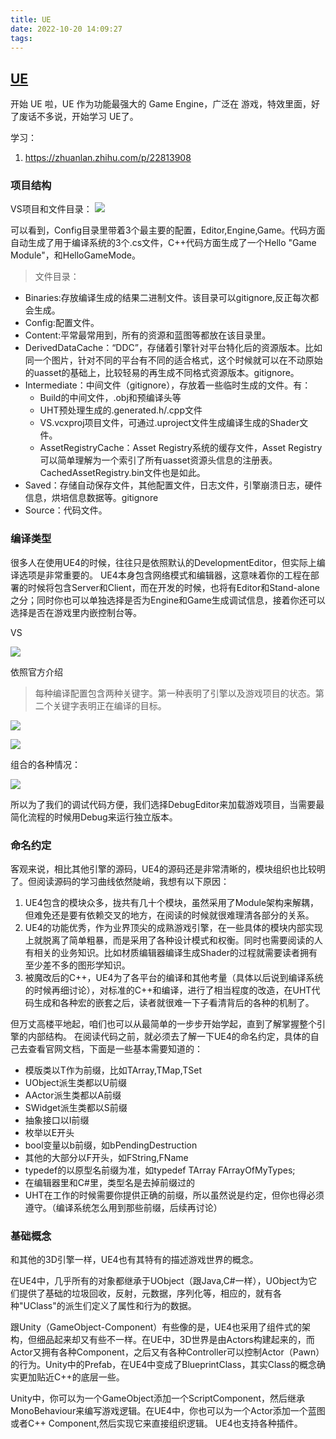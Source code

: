 ```yaml
---
title: UE
date: 2022-10-20 14:09:27
tags:
---
```


## [UE](https://zhuanlan.zhihu.com/p/22814098)

开始 UE 啦，UE 作为功能最强大的 Game Engine，广泛在 游戏，特效里面，好了废话不多说，开始学习 UE了。

学习：

1. https://zhuanlan.zhihu.com/p/22813908

### 项目结构

VS项目和文件目录：
![](https://pic2.zhimg.com/80/v2-98f28e37af2dc26f5af34d7723323e7d_1440w.webp)

可以看到，Config目录里带着3个最主要的配置，Editor,Engine,Game。代码方面自动生成了用于编译系统的3个.cs文件，C++代码方面生成了一个Hello "Game Module"，和HelloGameMode。

> 文件目录：

- Binaries:存放编译生成的结果二进制文件。该目录可以gitignore,反正每次都会生成。
- Config:配置文件。
- Content:平常最常用到，所有的资源和蓝图等都放在该目录里。
- DerivedDataCache：“DDC”，存储着引擎针对平台特化后的资源版本。比如同一个图片，针对不同的平台有不同的适合格式，这个时候就可以在不动原始的uasset的基础上，比较轻易的再生成不同格式资源版本。gitignore。
- Intermediate：中间文件（gitignore），存放着一些临时生成的文件。有：
    - Build的中间文件，.obj和预编译头等
    - UHT预处理生成的.generated.h/.cpp文件
    - VS.vcxproj项目文件，可通过.uproject文件生成编译生成的Shader文件。
    - AssetRegistryCache：Asset Registry系统的缓存文件，Asset Registry可以简单理解为一个索引了所有uasset资源头信息的注册表。CachedAssetRegistry.bin文件也是如此。
- Saved：存储自动保存文件，其他配置文件，日志文件，引擎崩溃日志，硬件信息，烘培信息数据等。gitignore
- Source：代码文件。


### 编译类型

很多人在使用UE4的时候，往往只是依照默认的DevelopmentEditor，但实际上编译选项是非常重要的。
UE4本身包含网络模式和编辑器，这意味着你的工程在部署的时候将包含Server和Client，而在开发的时候，也将有Editor和Stand-alone之分；同时你也可以单独选择是否为Engine和Game生成调试信息，接着你还可以选择是否在游戏里内嵌控制台等。

VS

![](https://pic3.zhimg.com/80/v2-c7b3cfbb8cbbb6387a42908c08cfe89a_1440w.webp)

依照官方介绍

>每种编译配置包含两种关键字。第一种表明了引擎以及游戏项目的状态。第二个关键字表明正在编译的目标。

![](https://pic3.zhimg.com/80/v2-c9660d193fdc18d204ba0d91ee3150be_1440w.webp)

![](https://pic1.zhimg.com/80/v2-f049c9630ed11b9e7e2e69e502901dc8_1440w.webp)



组合的各种情况：

![](https://pic4.zhimg.com/80/v2-a7d465573bb2a07fb9a1bdfe8ed08393_1440w.webp)

所以为了我们的调试代码方便，我们选择DebugEditor来加载游戏项目，当需要最简化流程的时候用Debug来运行独立版本。

### 命名约定

客观来说，相比其他引擎的源码，UE4的源码还是非常清晰的，模块组织也比较明了。但阅读源码的学习曲线依然陡峭，我想有以下原因：
1. UE4包含的模块众多，拢共有几十个模块，虽然采用了Module架构来解耦，但难免还是要有依赖交叉的地方，在阅读的时候就很难理清各部分的关系。
2. UE4的功能优秀，作为业界顶尖的成熟游戏引擎，在一些具体的模块内部实现上就脱离了简单粗暴，而是采用了各种设计模式和权衡。同时也需要阅读的人有相关的业务知识。比如材质编辑器编译生成Shader的过程就需要读者拥有至少差不多的图形学知识。
3. 被魔改后的C++，UE4为了各平台的编译和其他考量（具体以后说到编译系统的时候再细讨论），对标准的C++和编译，进行了相当程度的改造，在UHT代码生成和各种宏的嵌套之后，读者就很难一下子看清背后的各种的机制了。

但万丈高楼平地起，咱们也可以从最简单的一步步开始学起，直到了解掌握整个引擎的内部结构。
在阅读代码之前，就必须去了解一下UE4的命名约定，具体的自己去查看官网文档，下面是一些基本需要知道的：

- 模版类以T作为前缀，比如TArray,TMap,TSet 
- UObject派生类都以U前缀
- AActor派生类都以A前缀
- SWidget派生类都以S前缀
- 抽象接口以I前缀
- 枚举以E开头
- bool变量以b前缀，如bPendingDestruction
- 其他的大部分以F开头，如FString,FName
- typedef的以原型名前缀为准，如typedef TArray FArrayOfMyTypes;
- 在编辑器里和C#里，类型名是去掉前缀过的
- UHT在工作的时候需要你提供正确的前缀，所以虽然说是约定，但你也得必须遵守。（编译系统怎么用到那些前缀，后续再讨论）


### 基础概念

和其他的3D引擎一样，UE4也有其特有的描述游戏世界的概念。

在UE4中，几乎所有的对象都继承于UObject（跟Java,C#一样），UObject为它们提供了基础的垃圾回收，反射，元数据，序列化等，相应的，就有各种"UClass"的派生们定义了属性和行为的数据。

跟Unity（GameObject-Component）有些像的是，UE4也采用了组件式的架构，但细品起来却又有些不一样。在UE中，3D世界是由Actors构建起来的，而Actor又拥有各种Component，之后又有各种Controller可以控制Actor（Pawn）的行为。Unity中的Prefab，在UE4中变成了BlueprintClass，其实Class的概念确实更加贴近C++的底层一些。

Unity中，你可以为一个GameObject添加一个ScriptComponent，然后继承MonoBehaviour来编写游戏逻辑。在UE4中，你也可以为一个Actor添加一个蓝图或者C++ Component,然后实现它来直接组织逻辑。 UE4也支持各种插件。

